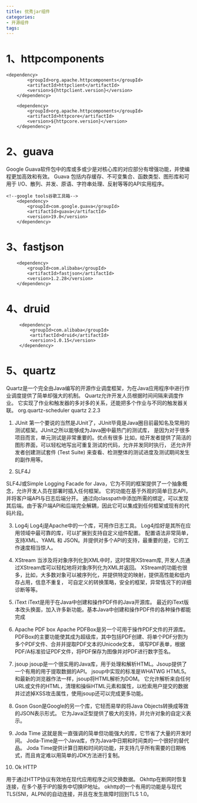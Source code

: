 ```yaml
---
title: 优秀jar组件
categories: 
- 开源组件
tags:
---
```


# 1、httpcomponents

    <dependency>
            <groupId>org.apache.httpcomponents</groupId>
            <artifactId>httpclient</artifactId>
            <version>${httpclient.version}</version>
        </dependency>

        <dependency>
            <groupId>org.apache.httpcomponents</groupId>
            <artifactId>httpcore</artifactId>
            <version>${httpcore.version}</version>
        </dependency>
        
        
        
# 2、guava
Google Guava软件包中的库或多或少是对核心库的对应部分有增强功能，并使编程更加高效和有效。
Guava 包括内存缓存、不可变集合、函数类型、图形库和可用于 I/O、散列、并发、原语、字符串处理、反射等等的API实用程序。
    
    <!--google tools谷歌工具箱-->
        <dependency>
            <groupId>com.google.guava</groupId>
            <artifactId>guava</artifactId>
            <version>19.0</version>
        </dependency>
        
        
# 3、fastjson
 <!--阿里巴巴json处理工具-->
        <dependency>
            <groupId>com.alibaba</groupId>
            <artifactId>fastjson</artifactId>
            <version>1.2.28</version>
        </dependency>
        
      
# 4、druid
  <!-- https://mvnrepository.com/artifact/com.alibaba/druid -->
         <dependency>
             <groupId>com.alibaba</groupId>
             <artifactId>druid</artifactId>
             <version>1.0.15</version>
         </dependency>  
         
# 5、quartz
Quartz是一个完全由Java编写的开源作业调度框架，为在Java应用程序中进行作业调度提供了简单却强大的机制。
Quartz允许开发人员根据时间间隔来调度作业。
它实现了作业和触发器的多对多的关系，还能把多个作业与不同的触发器关联。
                 <!--spring定时任务-->
                 <dependency>
                     <groupId>org.quartz-scheduler</groupId>
                     <artifactId>quartz</artifactId>
                     <version>2.2.3</version>
                 </dependency>
                 
                 
01. JUnit
第一个要说的当然是JUnit了，JUnit毕竟是Java圈目前最知名及常用的测试框架。JUnit之所以能够成为Java圈中最热门的测试库，
是因为对于很多项目而言，单元测试是非常重要的。优点有很多
比如，给开发者提供了简洁的图形界面，可以轻松地写出可重复测试的代码，允许并发同时执行，
还允许开发者创建测试套件 (Test Suite) 来查看、检测整体的测试进度及测试期间发生的副作用等。

02. SLF4J

SLF4J或Simple Logging Facade for Java，它为不同的框架提供了一个抽象概念，允许开发人员在部署时插入任何框架。
它的功能在基于外观的简单日志API，并将客户端API与日志后端分开。
通过向classpath中添加所需的绑定，可以发现其后端。由于客户端API和后端完全解耦，因此它可以集成到任何框架或现有的代码片段。

03. Log4j
Log4j是Apache中的一个库，可用作日志工具。
Log4j恰好是其所在应用领域中最可靠的库，可以扩展到支持自定义组件配置。
配置语法非常简单，支持XML、YAML 和 JSON。并提供对多个API的支持，最重要的是，它的工作速度相当惊人。


05. XStream
当涉及将对象序列化到XML中时，这时常用XStream库, 开发人员通过XStream库可以轻松地将对象序列化为XML并返回。
XStream的功能也很多，比如，大多数对象可以被序列化，并提供特定的映射，提供高性能和低内存占用，信息不重复，
可自定义的转换策略，安全的框架，异常情况下的详细诊断等等。

06. iText
iText是用于在Java中创建和操作PDF件的Java开源库。
最近的iText版本改头换面，加入许多新功能。基本Java中创建和操作PDF件的各种操作都能完成

07. Apache PDF box
Apache PDFBox是另一个可用于操作PDF文件的开源库。
PDFBox的主要功能使其成为超级库，其中包括PDF创建、将单个PDF分割为多个PDF文件、合并并提取PDF文本的Unicode文本，
填写PDF表单，根据PDF/A标准验证PDF文件，将PDF保存为图像并对PDF进行数字签名。

08. jsoup
jsoup是一个很实用的Java库，用于处理和解析HTML。Jsoup提供了一个有用的用于提取数据的API。
jsoup中实现的标准是WHATWG HTML5。和最新的浏览器作法一样，jsoup将HTML解析为DOM。
它允许解析来自任何URL或文件的HTML，清理和操纵HTML元素和属性，以检索用户提交的数据并过滤掉XSS攻击属性，使用jsoup还可以完成更多功能。

09. Gson
Gson是Google的另一个库，它轻而易举的将Java Objects转换成等效的JSON表示形式。
它为Java泛型提供了极大的支持，并允许对象的自定义表示。

10. Joda Time
这就是我一直强调的简单但功能强大的库，它节省了大量的开发时间。 Joda-Time是一个Java库，作为Java中日期和时间类的一个很好的替代品。
Joda Time提供计算日期和时间的功能，并支持几乎所有需要的日期格式，而且肯定难以用简单的JDK方法进行复制。

11. Ok HTTP

用于通过HTTP协议有效地在现代应用程序之间交换数据。 Okhttp在断网时恢复连接，在多个基于IP的服务中切换IP地址。
okhttp的一个有用的功能是与现代TLS(SNI，ALPN)的自动连接，并且在发生故障时回到TLS 1.0。



